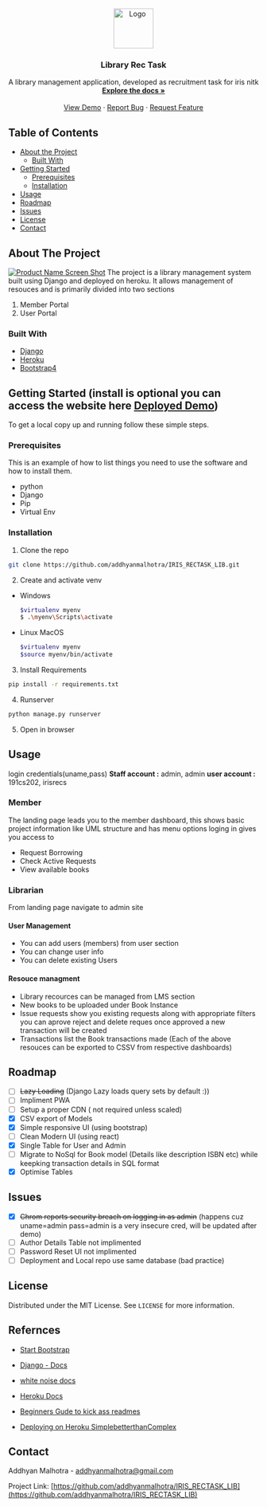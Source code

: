 


<!-- PROJECT LOGO -->
<br />
<p align="center">
  <a href="https://github.com/addhyanmalhotra/IRIS_RECTASK_LIB">
    <img src="https://pbs.twimg.com/profile_images/1283969913606926336/-OXfly6z_200x200.jpg" alt="Logo" width="80" height="80">
  </a>

  <h3 align="center">Library Rec Task</h3>

  <p align="center">
    A library management application, developed as recruitment task for iris nitk
    <br />
    <a href="https://github.com/addhyanmalhotra/IRIS_RECTASK_LIB"><strong>Explore the docs »</strong></a>
    <br />
    <br />
    <a href="https://iris-rec-task.herokuapp.com/">View Demo</a>
    ·
    <a href="https://github.com/addhyanmalhotra/IRIS_RECTASK_LIB/issues">Report Bug</a>
    ·
    <a href="https://github.com/addhyanmalhotra/IRIS_RECTASK_LIB/issues">Request Feature</a>
  </p>
</p>



<!-- TABLE OF CONTENTS -->
## Table of Contents

* [About the Project](#about-the-project)
  * [Built With](#built-with)
* [Getting Started](#getting-started)
  * [Prerequisites](#prerequisites)
  * [Installation](#installation)
* [Usage](#usage)
* [Roadmap](#roadmap)
* [Issues](#iisues)
* [License](#license)
* [Contact](#contact)



<!-- ABOUT THE PROJECT -->
## About The Project

[![Product Name Screen Shot][product-screenshot]](https://iris-rec-task.herokuapp.com/)
The project is a library management system built using Django and deployed on heroku.
It allows management of resouces and is primarily divided into two sections
1. Member Portal
2. User Portal


### Built With

* [Django]()
* [Heroku]()
* [Bootstrap4]()



<!-- GETTING STARTED -->
## Getting Started (install is optional you can access the website here [Deployed Demo](https://iris-rec-task.herokuapp.com/))

To get a local copy up and running follow these simple steps.

### Prerequisites

This is an example of how to list things you need to use the software and how to install them.
* python
* Django
* Pip
* Virtual Env

### Installation

1. Clone the repo
```sh
git clone https://github.com/addhyanmalhotra/IRIS_RECTASK_LIB.git
```
2. Create and activate venv
  * Windows 
    ```sh
    $virtualenv myenv
    $ .\myenv\Scripts\activate
    ```
  * Linux MacOS
    ```sh
    $virtualenv myenv
    $source myenv/bin/activate
    ```
3. Install Requirements
```sh
pip install -r requirements.txt
```
4. Runserver
```sh
python manage.py runserver
```
5. Open in browser
  



<!-- USAGE EXAMPLES -->
## Usage
 login credentials(uname,pass)
  **Staff account :** admin, admin
  **user account :** 191cs202, irisrecs
### Member
The landing page leads you to the member dashboard, this shows basic project information like UML structure and has menu options loging in gives you access to
* Request Borrowing
* Check Active Requests
* View available books

### Librarian
From landing page navigate to admin site
#### User Management
* You can add users (members) from user section
* You can change user info
* You can delete existing Users
#### Resouce managment
* Library recources can be managed from LMS section
* New books to be uploaded under Book Instance
* Issue requests show you existing requests along with appropriate filters you can aprove reject and delete reques
once approved a new transaction will be created
* Transactions list the Book transactions made
 (Each of the above resouces can be exported to CSSV from respective dashboards)


<!-- ROADMAP -->
## Roadmap
- [ ] ~~Lazy Loading~~ (Django Lazy loads query sets by default :))
- [ ] Impliment PWA
- [ ] Setup a proper CDN ( not required unless scaled)
- [x] CSV export of Models
- [x] Simple responsive UI (using bootstrap)
- [ ] Clean Modern UI (using react)
- [x] Single Table for User and Admin
- [ ] Migrate to NoSql for Book model (Details like description ISBN etc) while keepking transaction details in SQL format
- [x] Optimise Tables

## Issues 

- [x] ~~Chrom reports security breach on logging in as admin~~ (happens cuz uname=admin pass=admin is a very insecure cred, will be updated after demo)
- [ ] Author Details Table not implimented
- [ ] Password Reset UI not implimented 
- [ ] Deployment and Local repo use same database (bad practice)

<!-- LICENSE -->
## License

Distributed under the MIT License. See `LICENSE` for more information.

## Refernces
- [Start Bootstrap]()
- [Django - Docs]()
- [white noise docs]()
- [Heroku Docs]()
- [Beginners Gude to kick ass readmes](https://medium.com/@meakaakka/a-beginners-guide-to-writing-a-kickass-readme-7ac01da88ab3)

- [Deploying on Heroku SimplebetterthanComplex](https://simpleisbetterthancomplex.com/tutorial/2016/08/09/how-to-deploy-django-applications-on-heroku.html)

<!-- CONTACT -->
## Contact

Addhyan Malhotra - addhyanmalhotra@gmail.com

Project Link: [https://github.com/addhyanmalhotra/IRIS_RECTASK_LIB](https://github.com/addhyanmalhotra/IRIS_RECTASK_LIB)







<!-- MARKDOWN LINKS & IMAGES -->
<!-- https://www.markdownguide.org/basic-syntax/#reference-style-links -->
[contributors-shield]: https://img.shields.io/github/contributors/addhyanmalhotra/repo.svg?style=flat-square
[contributors-url]: https://github.com/addhyanmalhotra
[forks-shield]: https://img.shields.io/github/forks/addhyanmalhotra/repo.svg?style=flat-square
[forks-url]: https://github.com/addhyanmalhotra/repo/network/members
[stars-shield]: https://img.shields.io/github/stars/addhyanmalhotra/repo.svg?style=flat-square
[stars-url]: https://github.com/addhyanmalhotra/repo/stargazers
[issues-shield]: https://img.shields.io/github/issues/addhyanmalhotra/repo.svg?style=flat-square
[issues-url]: https://github.com/addhyanmalhotra/repo/issues
[license-shield]: https://img.shields.io/github/license/addhyanmalhotra/repo.svg?style=flat-square
[license-url]: https://github.com/addhyanmalhotra/repo/blob/master/LICENSE.txt
[linkedin-shield]: https://img.shields.io/badge/-LinkedIn-black.svg?style=flat-square&logo=linkedin&colorB=555
[linkedin-url]: https://linkedin.com/in/addhyanmalhotra
[product-screenshot]: images/screenshot.png
